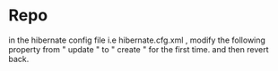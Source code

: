 # Repo

in the hibernate config file i.e hibernate.cfg.xml , modify the following property from
 " <property name="hbm2ddl.auto">update</property> "
to 
 " <property name="hbm2ddl.auto">create</property> " for the first time.
and then revert back.
